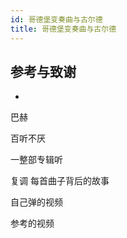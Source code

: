 ```yaml
---
id: 哥德堡变奏曲与古尔德
title: 哥德堡变奏曲与古尔德
---
```


## 参考与致谢 

- []()

巴赫

百听不厌

一整部专辑听

复调 每首曲子背后的故事

自己弹的视频

参考的视频